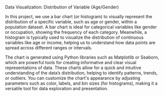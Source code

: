 Data Visualization: Distribution of Variable (Age/Gender)

In this project, we use a bar chart (or histogram) to visually represent the distribution of a specific variable, such as age or gender, within a population dataset. A bar chart is ideal for categorical variables like gender or occupation, showing the frequency of each category. Meanwhile, a histogram is typically used to visualize the distribution of continuous variables like age or income, helping us to understand how data points are spread across different ranges or intervals.

The chart is generated using Python libraries such as Matplotlib or Seaborn, which are powerful tools for creating informative and clear visual representations of data. These charts allow for a quick and intuitive understanding of the data’s distribution, helping to identify patterns, trends, or outliers. You can customize the chart's appearance by adjusting parameters such as color, labels, and bin sizes (for histograms), making it a versatile tool for data exploration and presentation.
